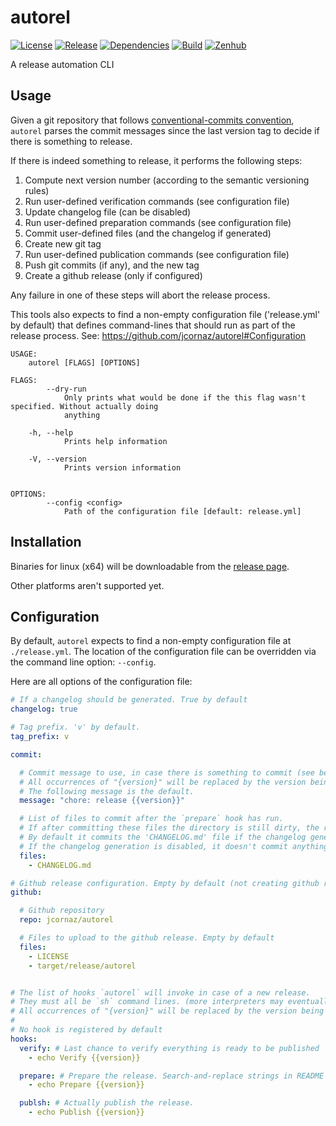 # autorel

[![License](https://img.shields.io/github/license/jcornaz/autorel)](https://github.com/jcornaz/autorel/blob/main/LICENSE)
[![Release](https://img.shields.io/github/v/release/jcornaz/autorel?sort=semver)](https://github.com/jcornaz/autorel/releases)
[![Dependencies](https://deps.rs/repo/github/jcornaz/autorel/status.svg)](https://deps.rs/repo/github/jcornaz/autorel)
[![Build](https://img.shields.io/github/checks-status/jcornaz/autorel/main)](https://github.com/jcornaz/autorel/actions/workflows/build.yml)
[![Zenhub](https://img.shields.io/badge/workspace-zenhub-%236061be)](https://app.zenhub.com/workspaces/autorel-60980eaac1cd55000f3de46b/board)

A release automation CLI

## Usage

Given a git repository that follows [conventional-commits convention](https://www.conventionalcommits.org),
`autorel` parses the commit messages since the last version tag to decide if there is something to release.

If there is indeed something to release, it performs the following steps:

1. Compute next version number (according to the semantic versioning rules)
2. Run user-defined verification commands (see configuration file)
3. Update changelog file (can be disabled)
4. Run user-defined preparation commands (see configuration file)
5. Commit user-defined files (and the changelog if generated)
6. Create new git tag
7. Run user-defined publication commands (see configuration file)
8. Push git commits (if any), and the new tag
9. Create a github release (only if configured)

Any failure in one of these steps will abort the release process.

This tools also expects to find a non-empty configuration file ('release.yml' by default) that defines command-lines
that should run as part of the release process. See: https://github.com/jcornaz/autorel#Configuration

```
USAGE:
    autorel [FLAGS] [OPTIONS]

FLAGS:
        --dry-run
            Only prints what would be done if the this flag wasn't specified. Without actually doing
            anything

    -h, --help
            Prints help information

    -V, --version
            Prints version information


OPTIONS:
        --config <config>
            Path of the configuration file [default: release.yml]
```

## Installation

Binaries for linux (x64) will be downloadable from the [release page](https://github.com/jcornaz/autorel/releases).

Other platforms aren't supported yet.

## Configuration

By default, `autorel` expects to find a non-empty configuration file at `./release.yml`. The location of the
configuration file can be overridden via the command line option: `--config`.

Here are all options of the configuration file:

```yaml
# If a changelog should be generated. True by default
changelog: true

# Tag prefix. 'v' by default.
tag_prefix: v

commit:

  # Commit message to use, in case there is something to commit (see bellow).
  # All occurrences of "{version}" will be replaced by the version being released.
  # The following message is the default.
  message: "chore: release {{version}}"

  # List of files to commit after the `prepare` hook has run.
  # If after committing these files the directory is still dirty, the release process will fail.
  # By default it commits the 'CHANGELOG.md' file if the changelog generation is enabled.
  # If the changelog generation is disabled, it doesn't commit anything by default.
  files:
    - CHANGELOG.md

# Github release configuration. Empty by default (not creating github releases)
github:

  # Github repository
  repo: jcornaz/autorel

  # Files to upload to the github release. Empty by default
  files:
    - LICENSE
    - target/release/autorel


# The list of hooks `autorel` will invoke in case of a new release.
# They must all be `sh` command lines. (more interpreters may eventually be supported in the future)
# All occurrences of "{version}" will be replaced by the version being released.
# 
# No hook is registered by default
hooks:
  verify: # Last chance to verify everything is ready to be published 
    - echo Verify {{version}}

  prepare: # Prepare the release. Search-and-replace strings in README and docs for example.
    - echo Prepare {{version}}

  publsh: # Actually publish the release.
    - echo Publish {{version}}
```
